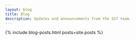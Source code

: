 ```yaml
---
layout: blog
title: Blog
description: Updates and announcements from the SST team.
---
```


{% include blog-posts.html posts=site.posts %}
